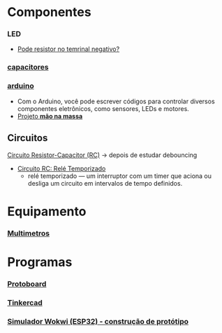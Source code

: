 # Componentes
### LED

- [Pode resistor no temrinal negativo?](https://www.youtube.com/watch?v=zxkB4cPuJC8)

### [capacitores](https://www.youtube.com/watch?v=C54Cp819Ebc)

### [arduino](https://www.youtube.com/watch?v=1ENiVwk8idM)

- Com o Arduino, você pode escrever códigos para controlar diversos componentes eletrônicos, como sensores, LEDs e motores.
- [Projeto **mão na massa**](https://www.youtube.com/watch?v=t0tCMcDhbZE)

## Circuitos

[Circuito Resistor-Capacitor (RC)](https://www.youtube.com/watch?v=yb8Qf0C0Ozc) -> depois de estudar debouncing

- [Circuito RC: Relé Temporizado](https://www.youtube.com/watch?v=wWs8FF4B_yM)
    - relé temporizado — um interruptor com um timer que aciona ou desliga um circuito em intervalos de tempo definidos.

# Equipamento
### [Multimetros](https://www.youtube.com/watch?v=1WIWrmc-rBk)

# Programas
### [Protoboard](https://www.youtube.com/watch?v=DfU6llvIMcM)

### [Tinkercad](https://www.youtube.com/watch?v=YFq9nPDs0SY)

### [Simulador Wokwi (ESP32) - construção de protótipo](https://www.youtube.com/watch?v=qykWPjgrCDs)